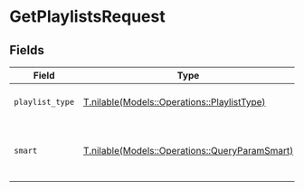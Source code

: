 # GetPlaylistsRequest


## Fields

| Field                                                                                        | Type                                                                                         | Required                                                                                     | Description                                                                                  |
| -------------------------------------------------------------------------------------------- | -------------------------------------------------------------------------------------------- | -------------------------------------------------------------------------------------------- | -------------------------------------------------------------------------------------------- |
| `playlist_type`                                                                              | [T.nilable(Models::Operations::PlaylistType)](../../models/operations/playlisttype.md)       | :heavy_minus_sign:                                                                           | limit to a type of playlist.                                                                 |
| `smart`                                                                                      | [T.nilable(Models::Operations::QueryParamSmart)](../../models/operations/queryparamsmart.md) | :heavy_minus_sign:                                                                           | type of playlists to return (default is all).                                                |